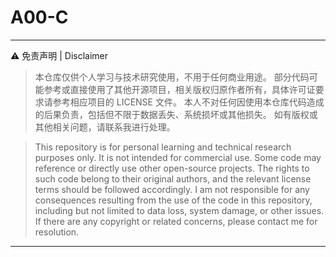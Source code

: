 # A00-C
---
⚠ 免责声明 | Disclaimer
>本仓库仅供个人学习与技术研究使用，不用于任何商业用途。
部分代码可能参考或直接使用了其他开源项目，相关版权归原作者所有，具体许可证要求请参考相应项目的 LICENSE 文件。
本人不对任何因使用本仓库代码造成的后果负责，包括但不限于数据丢失、系统损坏或其他损失。
如有版权或其他相关问题，请联系我进行处理。

>This repository is for personal learning and technical research purposes only. It is not intended for commercial use.
Some code may reference or directly use other open-source projects. The rights to such code belong to their original authors, and the relevant license terms should be followed accordingly.
I am not responsible for any consequences resulting from the use of the code in this repository, including but not limited to data loss, system damage, or other issues.
If there are any copyright or related concerns, please contact me for resolution.
---
